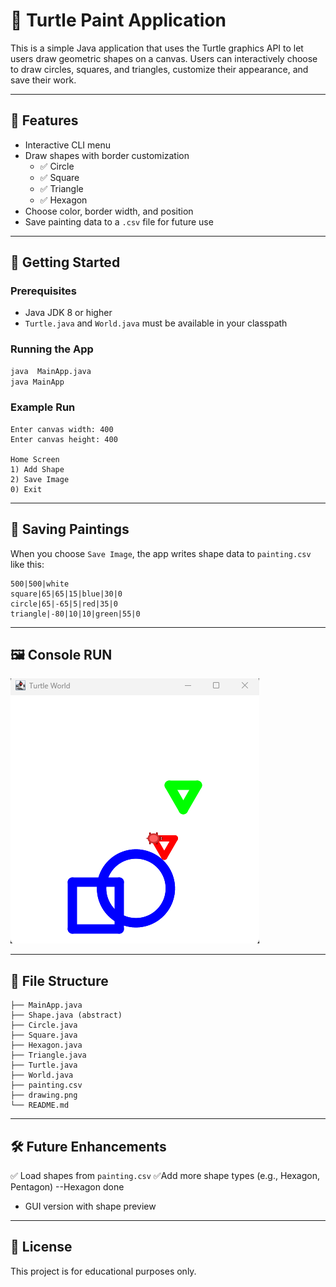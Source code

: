 # 🐢 Turtle Paint Application

This is a simple Java application that uses the Turtle graphics API to let users draw geometric shapes on a canvas. Users can interactively choose to draw circles, squares, and triangles, customize their appearance, and save their work.

---

## 🎯 Features

- Interactive CLI menu
- Draw shapes with border customization
    - ✅ Circle
    - ✅ Square
    - ✅ Triangle
    - ✅ Hexagon
- Choose color, border width, and position
- Save painting data to a `.csv` file for future use

---

## 🚀 Getting Started

### Prerequisites
- Java JDK 8 or higher
- `Turtle.java` and `World.java` must be available in your classpath

### Running the App
```bash
java  MainApp.java
java MainApp
```

### Example Run
```
Enter canvas width: 400
Enter canvas height: 400

Home Screen
1) Add Shape
2) Save Image
0) Exit
```

---

## 💾 Saving Paintings

When you choose `Save Image`, the app writes shape data to `painting.csv` like this:
```
500|500|white
square|65|65|15|blue|30|0
circle|65|-65|5|red|35|0
triangle|-80|10|10|green|55|0
```

---

## 🖼️  Console RUN

![Image](https://github.com/enes4u/workshops/blob/main/TurtlePaint/drawing.png?raw=true)

---

## 📂 File Structure
```
├── MainApp.java
├── Shape.java (abstract)
├── Circle.java
├── Square.java
├── Hexagon.java
├── Triangle.java
├── Turtle.java
├── World.java
├── painting.csv
├── drawing.png
└── README.md
```

---

## 🛠️ Future Enhancements
✅ Load shapes from `painting.csv`
✅Add more shape types (e.g., Hexagon, Pentagon) --Hexagon done
- GUI version with shape preview

---

## 📜 License
This project is for educational purposes only.
